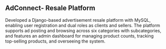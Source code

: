 ## AdConnect- Resale Platform
Developed a Django-based advertisement resale platform with MySQL, enabling user 
registration and dual roles as clients and sellers. The platform supports ad posting and 
browsing across six categories with subcategories, and features an admin dashboard for 
managing product counts, tracking top-selling products, and overseeing the system. 
